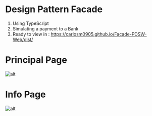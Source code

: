 # Design Pattern Facade
1. Using TypeScript
2. Simulating a payment to a Bank
3. Ready to view in : https://carlosm0905.github.io/Facade-PDSW-Web/dist/

# Principal Page 

![alt](https://imgur.com/EZFS4pe.png)

# Info Page

![alt](https://i.imgur.com/QGm3HCP.png)

